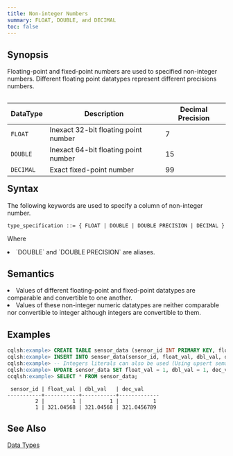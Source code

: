 ```yaml
---
title: Non-integer Numbers
summary: FLOAT, DOUBLE, and DECIMAL
toc: false
---
```

<style>
table {
  float: left;
}
#psyn {
  text-indent: 50px;
}
#ptodo {
  color: red
}
</style>

## Synopsis
Floating-point and fixed-point numbers are used to specified non-integer numbers. Different floating point datatypes represent different precisions numbers.

DataType | Description | Decimal Precision |
---------|-----|-----|
`FLOAT` | Inexact 32-bit floating point number | 7 |
`DOUBLE` | Inexact 64-bit floating point number | 15 |
`DECIMAL` | Exact fixed-point number | 99 |

## Syntax
The following keywords are used to specify a column of non-integer number.
```
type_specification ::= { FLOAT | DOUBLE | DOUBLE PRECISION | DECIMAL }
```
Where
<li>`DOUBLE` and `DOUBLE PRECISION` are aliases.</li>

## Semantics

<li>Values of different floating-point and fixed-point datatypes are comparable and convertible to one another.</li>
<li>Values of these non-integer numeric datatypes are neither comparable nor convertible to integer although integers are convertible to them.</li>

## Examples

``` sql
cqlsh:example> CREATE TABLE sensor_data (sensor_id INT PRIMARY KEY, float_val FLOAT, dbl_val DOUBLE, dec_val DECIMAL);
cqlsh:example> INSERT INTO sensor_data(sensor_id, float_val, dbl_val, dec_val) VALUES (1, 321.0456789, 321.0456789, 321.0456789);
cqlsh:example> -- Integers literals can also be used (Using upsert semantics to update a non-existent row).
cqlsh:example> UPDATE sensor_data SET float_val = 1, dbl_val = 1, dec_val = 1 WHERE sensor_id = 2;
ccqlsh:example> SELECT * FROM sensor_data;
```

```
 sensor_id | float_val | dbl_val   | dec_val
-----------+-----------+-----------+-------------
         2 |         1 |         1 |           1
         1 | 321.04568 | 321.04568 | 321.0456789
```

## See Also

[Data Types](..#datatypes)
